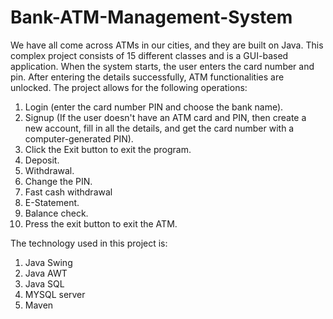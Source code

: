 # Bank-ATM-Management-System

We have all come across ATMs in our cities, and they are built on Java. This complex project consists of 15 different classes and is a GUI-based application. When the system starts, the user enters the card number and pin. After entering the details successfully, ATM functionalities are unlocked.
The project allows for the following operations:
1. Login (enter the card number PIN and choose the bank name).
2. Signup (If the user doesn't have an ATM card and PIN, then create a new account, fill in all the details, and get the card number with a computer-generated PIN).
3. Click the Exit button to exit the program.
4. Deposit.
5. Withdrawal.
6. Change the PIN.
7. Fast cash withdrawal
8. E-Statement.
9. Balance check.
10. Press the exit button to exit the ATM.

The technology used in this project is:

1. Java Swing
2. Java AWT
3. Java SQL
4. MYSQL server
5. Maven 
